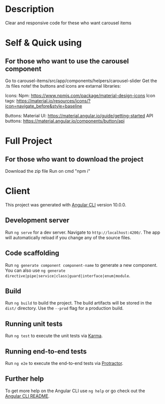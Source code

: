 # Description
Clear and responsive code for these who want carousel items

# Self & Quick using
## For those who want to use the carousel component

Go to carousel-items/src/app/components/helpers/carousel-slider
Get the .ts files
note! the buttons and icons are extarnal libraries:

Icons: 
Npm: https://www.npmjs.com/package/material-design-icons
Icon tags: https://material.io/resources/icons/?icon=navigate_before&style=baseline

Buttons:
Material UI: https://material.angular.io/guide/getting-started
API buttons: https://material.angular.io/components/button/api

# Full Project
## For those who want to download the project

Download the zip file
Run on cmd "npm i"

# Client

This project was generated with [Angular CLI](https://github.com/angular/angular-cli) version 10.0.0.

## Development server

Run `ng serve` for a dev server. Navigate to `http://localhost:4200/`. The app will automatically reload if you change any of the source files.

## Code scaffolding

Run `ng generate component component-name` to generate a new component. You can also use `ng generate directive|pipe|service|class|guard|interface|enum|module`.

## Build

Run `ng build` to build the project. The build artifacts will be stored in the `dist/` directory. Use the `--prod` flag for a production build.

## Running unit tests

Run `ng test` to execute the unit tests via [Karma](https://karma-runner.github.io).

## Running end-to-end tests

Run `ng e2e` to execute the end-to-end tests via [Protractor](http://www.protractortest.org/).

## Further help

To get more help on the Angular CLI use `ng help` or go check out the [Angular CLI README](https://github.com/angular/angular-cli/blob/master/README.md).
